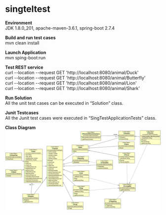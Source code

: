 <!DOCTYPE html>
<html>

<head>
  <meta charset="utf-8">
  <meta name="viewport" content="width=device-width, initial-scale=1.0">
  <link rel="stylesheet" href="https://stackedit.io/style.css" />
</head>

<body class="stackedit">
  <div class="stackedit__html"><h1 id="singteltest">singteltest</h1>
<p><strong>Environment</strong><br>
JDK 1.8.0_201, apache-maven-3.6.1, spring-boot 2.7.4</p>
<p><strong>Build and run test cases</strong><br>
mvn clean install</p>
<p><strong>Launch Application</strong><br>
mvn sping-boot:run</p>
<p><strong>Test REST service</strong><br>
curl --location --request GET 'http://localhost:8080/animal/Duck'<br>
curl --location --request GET 'http://localhost:8080/animal/Butterfly'<br>
curl --location --request GET 'http://localhost:8080/animal/Lion'<br>
curl --location --request GET 'http://localhost:8080/animal/Shark'</p>
<p><strong>Run Solution</strong><br>
All the unit test cases can be executed in “Solution” class.</p>
<p><strong>Junit Testcases</strong><br>
All the Junit test cases were executed in “SingTestApplicationTests” class.</p>
<p><strong>Class Diagram</strong><br>
<img src="singteltest.png" alt="Class Diagram">
</div>
</body>

</html>
